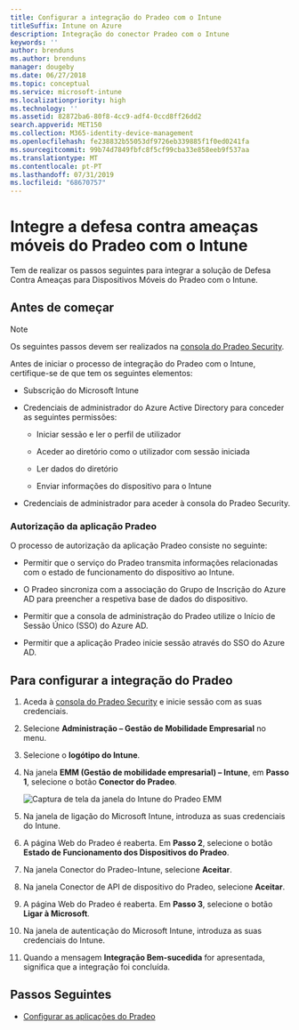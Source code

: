 ```yaml
---
title: Configurar a integração do Pradeo com o Intune
titleSuffix: Intune on Azure
description: Integração do conector Pradeo com o Intune
keywords: ''
author: brenduns
ms.author: brenduns
manager: dougeby
ms.date: 06/27/2018
ms.topic: conceptual
ms.service: microsoft-intune
ms.localizationpriority: high
ms.technology: ''
ms.assetid: 82872ba6-80f8-4cc9-adf4-0ccd8ff26dd2
search.appverid: MET150
ms.collection: M365-identity-device-management
ms.openlocfilehash: fe238832b55053df9726eb339885f1f0ed0241fa
ms.sourcegitcommit: 99b74d7849fbfc8f5cf99cba33e858eeb9f537aa
ms.translationtype: MT
ms.contentlocale: pt-PT
ms.lasthandoff: 07/31/2019
ms.locfileid: "68670757"
---
```

# <a name="integrate-pradeo-mobile-threat-defense-with-intune"></a>Integre a defesa contra ameaças móveis do Pradeo com o Intune

Tem de realizar os passos seguintes para integrar a solução de Defesa Contra Ameaças para Dispositivos Móveis do Pradeo com o Intune.

## <a name="before-you-begin"></a>Antes de começar

> [!NOTE]
> Os seguintes passos devem ser realizados na [consola do Pradeo Security](https://www.apps-security.com).

Antes de iniciar o processo de integração do Pradeo com o Intune, certifique-se de que tem os seguintes elementos:

- Subscrição do Microsoft Intune

- Credenciais de administrador do Azure Active Directory para conceder as seguintes permissões:

  - Iniciar sessão e ler o perfil de utilizador

  - Aceder ao diretório como o utilizador com sessão iniciada

  - Ler dados do diretório

  - Enviar informações do dispositivo para o Intune

- Credenciais de administrador para aceder à consola do Pradeo Security.

### <a name="pradeo-app-authorization"></a>Autorização da aplicação Pradeo

O processo de autorização da aplicação Pradeo consiste no seguinte:

- Permitir que o serviço do Pradeo transmita informações relacionadas com o estado de funcionamento do dispositivo ao Intune.

- O Pradeo sincroniza com a associação do Grupo de Inscrição do Azure AD para preencher a respetiva base de dados do dispositivo.

- Permitir que a consola de administração do Pradeo utilize o Início de Sessão Único (SSO) do Azure AD.

- Permitir que a aplicação Pradeo inicie sessão através do SSO do Azure AD.

## <a name="to-set-up-pradeo-integration"></a>Para configurar a integração do Pradeo

1. Aceda à [consola do Pradeo Security](https://www.apps-security.com) e inicie sessão com as suas credenciais.

2. Selecione **Administração – Gestão de Mobilidade Empresarial** no menu.

3. Selecione o **logótipo do Intune**.

4. Na janela **EMM (Gestão de mobilidade empresarial) – Intune**, em **Passo 1**, selecione o botão **Conector do Pradeo**. 

    ![Captura de tela da janela do Intune do Pradeo EMM](./media/pradeo_setup.png)

5. Na janela de ligação do Microsoft Intune, introduza as suas credenciais do Intune.

5. A página Web do Pradeo é reaberta. Em **Passo 2**, selecione o botão **Estado de Funcionamento dos Dispositivos do Pradeo**.

7. Na janela Conector do Pradeo-Intune, selecione **Aceitar**. 

8. Na janela Conector de API de dispositivo do Pradeo, selecione **Aceitar**.

9. A página Web do Pradeo é reaberta. Em **Passo 3**, selecione o botão **Ligar à Microsoft**. 

10. Na janela de autenticação do Microsoft Intune, introduza as suas credenciais do Intune.

11. Quando a mensagem **Integração Bem-sucedida** for apresentada, significa que a integração foi concluída.

## <a name="next-steps"></a>Passos Seguintes

- [Configurar as aplicações do Pradeo](mtd-apps-ios-app-configuration-policy-add-assign.md)
